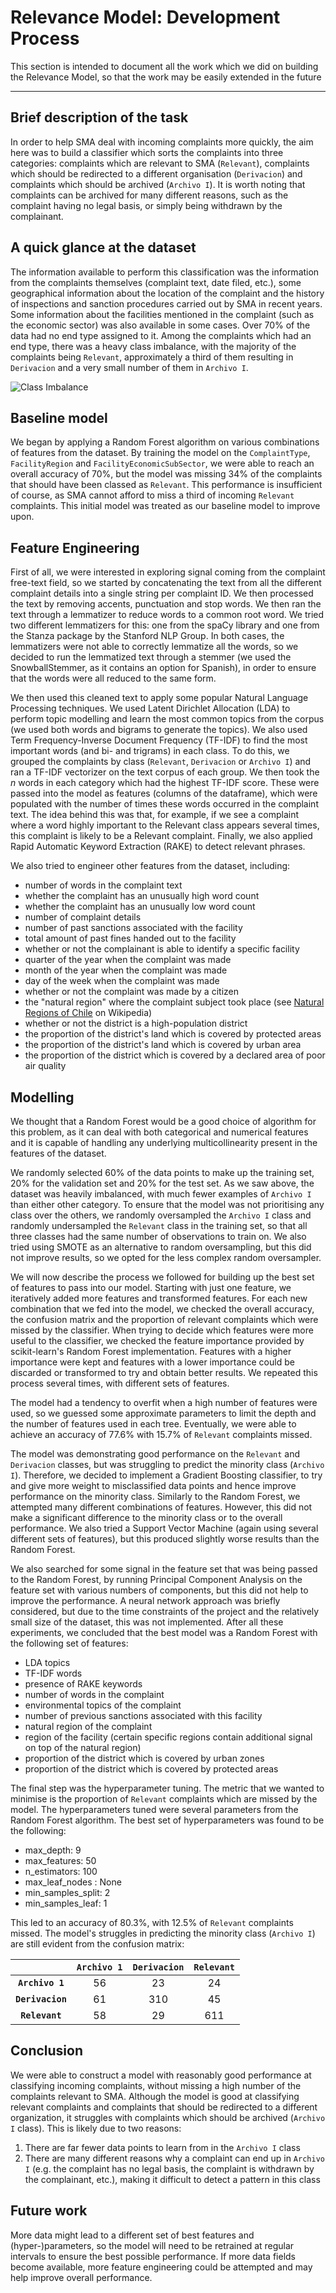 # Relevance Model: Development Process
This section is intended to document all the work which we did on building the Relevance Model, so that the work may be easily extended in the future
<hr>

## Brief description of the task
In order to help SMA deal with incoming complaints more quickly, the aim here was to build a classifier which sorts the complaints into three categories: complaints which are relevant to SMA (`Relevant`), complaints which should be redirected to a different organisation (`Derivacion`) and complaints which should be archived (`Archivo I`). It is worth noting that complaints can be archived for many different reasons, such as the complaint having no legal basis, or simply being withdrawn by the complainant.

## A quick glance at the dataset
The information available to perform this classification was the information from the complaints themselves (complaint text, date filed, etc.), some geographical information about the location of the complaint and the history of inspections and sanction procedures carried out by SMA in recent years. Some information about the facilities mentioned in the complaint (such as the economic sector) was also available in some cases. 
Over 70% of the data had no end type assigned to it. Among the complaints which had an end type, there was a heavy class imbalance, with the majority of the complaints being `Relevant`, approximately a third of them resulting in `Derivacion` and a very small number of them in `Archivo I`.

![Class Imbalance](../assets/images/class_imbalance.png)

## Baseline model
We began by applying a Random Forest algorithm on various combinations of features from the dataset. By training the model on the `ComplaintType`, `FacilityRegion` and `FacilityEconomicSubSector`, we were able to reach an overall accuracy of 70%, but the model was missing 34% of the complaints that should have been classed as `Relevant`. This performance is insufficient of course, as SMA cannot afford to miss a third of incoming `Relevant` complaints. This initial model was treated as our baseline model to improve upon.

## Feature Engineering
First of all, we were interested in exploring signal coming from the complaint free-text field, so we started by concatenating the text from all the different complaint details into a single string per complaint ID. We then processed the text by removing accents, punctuation and stop words. We then ran the text through a lemmatizer to reduce words to a common root word. We tried two different lemmatizers for this: one from the spaCy library and one from the Stanza package by the Stanford NLP Group. In both cases, the lemmatizers were not able to correctly lemmatize all the words, so we decided to run the lemmatized text through a stemmer (we used the SnowballStemmer, as it contains an option for Spanish), in order to ensure that the words were all reduced to the same form.

We then used this cleaned text to apply some popular Natural Language Processing techniques. We used Latent Dirichlet Allocation (LDA) to perform topic modelling and learn the most common topics from the corpus (we used both words and bigrams to generate the topics). We also used Term Frequency-Inverse Document Frequency (TF-IDF) to find the most important words (and bi- and trigrams) in each class. To do this, we grouped the complaints by class (`Relevant`, `Derivacion` or `Archivo I`) and ran a TF-IDF vectorizer on the text corpus of each group. We then took the *n* words in each category which had the highest TF-IDF score. These were passed into the model as features (columns of the dataframe), which were populated with the number of times these words occurred in the complaint text. The idea behind this was that, for example, if we see a complaint where a word highly important to the Relevant class appears several times, this complaint is likely to be a Relevant complaint. Finally, we also applied Rapid Automatic Keyword Extraction (RAKE) to detect relevant phrases.

We also tried to engineer other features from the dataset, including:

- number of words in the complaint text
- whether the complaint has an unusually high word count
- whether the complaint has an unusually low word count
- number of complaint details
- number of past sanctions associated with the facility
- total amount of past fines handed out to the facility
- whether or not the complainant is able to identify a specific facility
- quarter of the year when the complaint was made
- month of the year when the complaint was made
- day of the week when the complaint was made
- whether or not the complaint was made by a citizen
- the "natural region" where the complaint subject took place (see [Natural Regions of Chile](https://en.wikipedia.org/wiki/Natural_regions_of_Chile) on Wikipedia)
- whether or not the district is a high-population district
- the proportion of the district's land which is covered by protected areas
- the proportion of the district's land which is covered by urban area
- the proportion of the district which is covered by a declared area of poor air quality

## Modelling
We thought that a Random Forest would be a good choice of algorithm for this problem, as it can deal with both categorical and numerical features and it is capable of handling any underlying multicollinearity present in the features of the dataset.

We randomly selected 60% of the data points to make up the training set, 20% for the validation set and 20% for the test set. As we saw above, the dataset was heavily imbalanced, with much fewer examples of `Archivo I` than either other category. To ensure that the model was not prioritising any class over the others, we randomly oversampled the `Archivo I` class and randomly undersampled the `Relevant` class in the training set, so that all three classes had the same number of observations to train on. We also tried using SMOTE as an alternative to random oversampling, but this did not improve results, so we opted for the less complex random oversampler.

We will now describe the process we followed for building up the best set of features to pass into our model. Starting with just one feature, we iteratively added more features and transformed features. For each new combination that we fed into the model, we checked the overall accuracy, the confusion matrix and the proportion of relevant complaints which were missed by the classifier. When trying to decide which features were more useful to the classifier, we checked the feature importance provided by scikit-learn's Random Forest implementation. Features with a higher importance were kept and features with a lower importance could be discarded or transformed to try and obtain better results. We repeated this process several times, with different sets of features.

The model had a tendency to overfit when a high number of features were used, so we guessed some approximate parameters to limit the depth and the number of features used in each tree. Eventually, we were able to achieve an accuracy of 77.6% with 15.7% of `Relevant` complaints missed.

The model was demonstrating good performance on the `Relevant` and `Derivacion` classes, but was struggling to predict the minority class (`Archivo I`). Therefore, we decided to implement a Gradient Boosting classifier, to try and give more weight to misclassified data points and hence improve performance on the minority class. Similarly to the Random Forest, we attempted many different combinations of features. However, this did not make a significant difference to the minority class or to the overall performance. We also tried a Support Vector Machine (again using several different sets of features), but this produced slightly worse results than the Random Forest.

We also searched for some signal in the feature set that was being passed to the Random Forest, by running Principal Component Analysis on the feature set with various numbers of components, but this did not help to improve the performance. A neural network approach was briefly considered, but due to the time constraints of the project and the relatively small size of the dataset, this was not implemented.
After all these experiments, we concluded that the best model was a Random Forest with the following set of features:

-	LDA topics
-	TF-IDF words
-	presence of RAKE keywords
-	number of words in the complaint
-	environmental topics of the complaint
-	number of previous sanctions associated with this facility
-	natural region of the complaint
-	region of the facility (certain specific regions contain additional signal on top of the natural region)
-	proportion of the district which is covered by urban zones
-	proportion of the district which is covered by protected areas

The final step was the hyperparameter tuning. The metric that we wanted to minimise is the proportion of `Relevant` complaints which are missed by the model. The hyperparameters tuned were several parameters from the Random Forest algorithm. The best set of hyperparameters was found to be the following:

-	max_depth: 9
-	max_features: 50
-	n_estimators: 100
-	max_leaf_nodes : None
-	min_samples_split: 2
-	min_samples_leaf: 1

This led to an accuracy of 80.3%, with 12.5% of `Relevant` complaints missed. The model's struggles in predicting the minority class (`Archivo I`) are still evident from the confusion matrix: 

| |`Archivo 1`|`Derivacion`|`Relevant`|
|:-:|:-:|:-:|:-:|
|**`Archivo 1`**|56|23|24|
|**`Derivacion`**|61|310|45|
|**`Relevant`**|58|29|611|

## Conclusion
We were able to construct a model with reasonably good performance at classifying incoming complaints, without missing a high number of the complaints relevant to SMA. Although the model is good at classifying relevant complaints and complaints that should be redirected to a different organization, it struggles with complaints which should be archived (`Archivo I` class). This is likely due to two reasons:

1. There are far fewer data points to learn from in the `Archivo I` class
2. There are many different reasons why a complaint can end up in `Archivo I` (e.g. the complaint has no legal basis, the complaint is withdrawn by the complainant, etc.), making it difficult to detect a pattern in this class

## Future work
More data might lead to a different set of best features and (hyper-)parameters, so the model will need to be retrained at regular intervals to ensure the best possible performance. If more data fields become available, more feature engineering could be attempted and may help improve overall performance.
